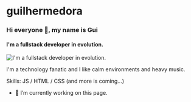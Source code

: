 # guilhermedora
### Hi everyone 👋, my name is Gui
#### I'm a fullstack developer in evolution.
![I'm a fullstack developer in evolution.](https://64.media.tumblr.com/eeed5de8c485d326f2218c31743c52a6/6530495f168d34a1-0b/s540x810/282a24388b5861d794f050b1a0f409eedb83c8d7.jpg)

I'm a technology fanatic and I like calm environments and heavy music.

Skills: JS / HTML / CSS (and more is coming...)

- 🔭 I’m currently working on this page. 

